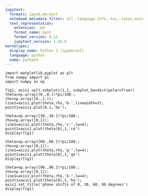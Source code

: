 ```yaml
---
jupytext:
  formats: ipynb,md:myst
  notebook_metadata_filter: all,-language_info,-toc,-latex_envs
  text_representation:
    extension: .md
    format_name: myst
    format_version: 0.13
    jupytext_version: 1.16.6
kernelspec:
  display_name: Python 3 (ipykernel)
  language: python
  name: python3
---
```


```{code-cell} ipython3
import matplotlib.pyplot as plt
from numpy import pi
import numpy as np
```

```{code-cell} ipython3
fig1, axis1 =plt.subplots(1,1, subplot_kw=dict(polar=True))
theta=np.array([0.,0.])*pi/180.;
rho=np.array([0.,1.]);
line1=axis1.plot(theta,rho,'b-',linewidth=3);
point1=axis1.plot(0,1,'bo');
```

```{code-cell} ipython3
theta=np.array([30.,30.])*pi/180.;
rho=np.array([0,1]);
line1=axis1.plot(theta,rho,'c-',lw=4);
point1=axis1.plot(theta[0],1,'co')
display(fig1)
```

```{code-cell} ipython3
theta=np.array([60.,60.])*pi/180.;
rho=np.array([0,1]);
line1=axis1.plot(theta,rho,'g-',lw=4);
point1=axis1.plot(theta[0],1,'go')
display(fig1)
```

```{code-cell} ipython3
theta=np.array([90.,90.])*pi/180.;
rho=np.array([0,1]);
line1=axis1.plot(theta,rho,'k-',lw=4);
point1=axis1.plot(theta[0],1,'ko');
axis1.set_title('phase shifts of 0, 30, 60, 90 degrees')
display(fig1)
```

```{code-cell} ipython3

```
